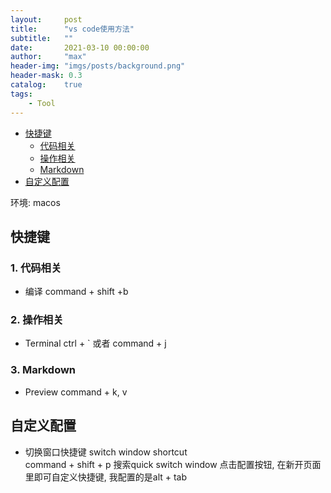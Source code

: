 ```yaml
---
layout:     post
title:      "vs code使用方法"
subtitle:   ""
date:       2021-03-10 00:00:00
author:     "max"
header-img: "imgs/posts/background.png"
header-mask: 0.3
catalog:    true
tags:
    - Tool
---
```


<!-- TOC -->

- [快捷键](#%E5%BF%AB%E6%8D%B7%E9%94%AE)
  - [代码相关](#%E4%BB%A3%E7%A0%81%E7%9B%B8%E5%85%B3)
  - [操作相关](#%E6%93%8D%E4%BD%9C%E7%9B%B8%E5%85%B3)
  - [Markdown](#markdown)
- [自定义配置](#%E8%87%AA%E5%AE%9A%E4%B9%89%E9%85%8D%E7%BD%AE)

<!-- /TOC -->

环境: macos

## 快捷键

### 1. 代码相关

- 编译 command + shift +b

### 2. 操作相关

- Terminal ctrl + ` 或者 command + j

### 3. Markdown

- Preview command + k, v

## 自定义配置

- 切换窗口快捷键 switch window shortcut  
command + shift + p 搜索quick switch window
点击配置按钮, 在新开页面里即可自定义快捷键, 我配置的是alt + tab